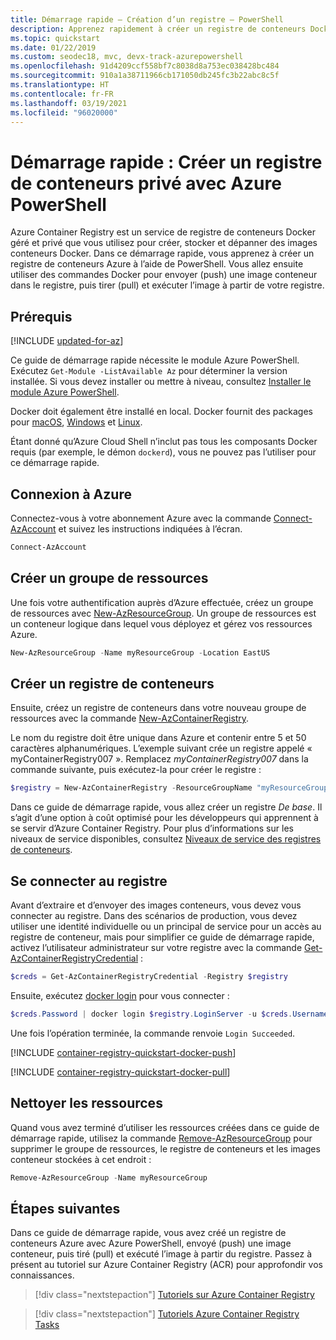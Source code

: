 ```yaml
---
title: Démarrage rapide – Création d’un registre – PowerShell
description: Apprenez rapidement à créer un registre de conteneurs Docker privé dans Azure Container Registry avec PowerShell.
ms.topic: quickstart
ms.date: 01/22/2019
ms.custom: seodec18, mvc, devx-track-azurepowershell
ms.openlocfilehash: 91d4209ccf558bf7c8038d8a753ec038428bc484
ms.sourcegitcommit: 910a1a38711966cb171050db245fc3b22abc8c5f
ms.translationtype: HT
ms.contentlocale: fr-FR
ms.lasthandoff: 03/19/2021
ms.locfileid: "96020000"
---
```

# <a name="quickstart-create-a-private-container-registry-using-azure-powershell"></a>Démarrage rapide : Créer un registre de conteneurs privé avec Azure PowerShell

Azure Container Registry est un service de registre de conteneurs Docker géré et privé que vous utilisez pour créer, stocker et dépanner des images conteneurs Docker. Dans ce démarrage rapide, vous apprenez à créer un registre de conteneurs Azure à l’aide de PowerShell. Vous allez ensuite utiliser des commandes Docker pour envoyer (push) une image conteneur dans le registre, puis tirer (pull) et exécuter l’image à partir de votre registre.

## <a name="prerequisites"></a>Prérequis

[!INCLUDE [updated-for-az](../../includes/updated-for-az.md)]

Ce guide de démarrage rapide nécessite le module Azure PowerShell. Exécutez `Get-Module -ListAvailable Az` pour déterminer la version installée. Si vous devez installer ou mettre à niveau, consultez [Installer le module Azure PowerShell](/powershell/azure/install-az-ps).

Docker doit également être installé en local. Docker fournit des packages pour [macOS][docker-mac], [Windows][docker-windows] et [Linux][docker-linux].

Étant donné qu’Azure Cloud Shell n’inclut pas tous les composants Docker requis (par exemple, le démon `dockerd`), vous ne pouvez pas l’utiliser pour ce démarrage rapide.

## <a name="sign-in-to-azure"></a>Connexion à Azure

Connectez-vous à votre abonnement Azure avec la commande [Connect-AzAccount][Connect-AzAccount] et suivez les instructions indiquées à l’écran.

```powershell
Connect-AzAccount
```

## <a name="create-resource-group"></a>Créer un groupe de ressources

Une fois votre authentification auprès d’Azure effectuée, créez un groupe de ressources avec [New-AzResourceGroup][New-AzResourceGroup]. Un groupe de ressources est un conteneur logique dans lequel vous déployez et gérez vos ressources Azure.

```powershell
New-AzResourceGroup -Name myResourceGroup -Location EastUS
```

## <a name="create-container-registry"></a>Créer un registre de conteneurs

Ensuite, créez un registre de conteneurs dans votre nouveau groupe de ressources avec la commande [New-AzContainerRegistry][New-AzContainerRegistry].

Le nom du registre doit être unique dans Azure et contenir entre 5 et 50 caractères alphanumériques. L’exemple suivant crée un registre appelé « myContainerRegistry007 ». Remplacez *myContainerRegistry007* dans la commande suivante, puis exécutez-la pour créer le registre :

```powershell
$registry = New-AzContainerRegistry -ResourceGroupName "myResourceGroup" -Name "myContainerRegistry007" -EnableAdminUser -Sku Basic
```

Dans ce guide de démarrage rapide, vous allez créer un registre *De base*. Il s’agit d’une option à coût optimisé pour les développeurs qui apprennent à se servir d’Azure Container Registry. Pour plus d’informations sur les niveaux de service disponibles, consultez [Niveaux de service des registres de conteneurs][container-registry-skus].

## <a name="log-in-to-registry"></a>Se connecter au registre

Avant d’extraire et d’envoyer des images conteneurs, vous devez vous connecter au registre. Dans des scénarios de production, vous devez utiliser une identité individuelle ou un principal de service pour un accès au registre de conteneur, mais pour simplifier ce guide de démarrage rapide, activez l’utilisateur administrateur sur votre registre avec la commande [Get-AzContainerRegistryCredential][Get-AzContainerRegistryCredential] :

```powershell
$creds = Get-AzContainerRegistryCredential -Registry $registry
```

Ensuite, exécutez [docker login][docker-login] pour vous connecter :

```powershell
$creds.Password | docker login $registry.LoginServer -u $creds.Username --password-stdin
```

Une fois l’opération terminée, la commande renvoie `Login Succeeded`.

[!INCLUDE [container-registry-quickstart-docker-push](../../includes/container-registry-quickstart-docker-push.md)]

[!INCLUDE [container-registry-quickstart-docker-pull](../../includes/container-registry-quickstart-docker-pull.md)]

## <a name="clean-up-resources"></a>Nettoyer les ressources

Quand vous avez terminé d’utiliser les ressources créées dans ce guide de démarrage rapide, utilisez la commande [Remove-AzResourceGroup][Remove-AzResourceGroup] pour supprimer le groupe de ressources, le registre de conteneurs et les images conteneur stockées à cet endroit :

```powershell
Remove-AzResourceGroup -Name myResourceGroup
```

## <a name="next-steps"></a>Étapes suivantes

Dans ce guide de démarrage rapide, vous avez créé un registre de conteneurs Azure avec Azure PowerShell, envoyé (push) une image conteneur, puis tiré (pull) et exécuté l’image à partir du registre. Passez à présent au tutoriel sur Azure Container Registry (ACR) pour approfondir vos connaissances.

> [!div class="nextstepaction"]
> [Tutoriels sur Azure Container Registry][container-registry-tutorial-prepare-registry]

> [!div class="nextstepaction"]
> [Tutoriels Azure Container Registry Tasks][container-registry-tutorial-quick-task]

<!-- LINKS - external -->
[docker-linux]: https://docs.docker.com/engine/installation/#supported-platforms
[docker-login]: https://docs.docker.com/engine/reference/commandline/login/
[docker-mac]: https://docs.docker.com/docker-for-mac/
[docker-push]: https://docs.docker.com/engine/reference/commandline/push/
[docker-tag]: https://docs.docker.com/engine/reference/commandline/tag/
[docker-windows]: https://docs.docker.com/docker-for-windows/

<!-- Links - internal -->
[Connect-AzAccount]: /powershell/module/az.accounts/connect-azaccount
[Get-AzContainerRegistryCredential]: /powershell/module/az.containerregistry/get-azcontainerregistrycredential
[Get-Module]: /powershell/module/microsoft.powershell.core/get-module
[New-AzContainerRegistry]: /powershell/module/az.containerregistry/New-AzContainerRegistry
[New-AzResourceGroup]: /powershell/module/az.resources/new-azresourcegroup
[Remove-AzResourceGroup]: /powershell/module/az.resources/remove-azresourcegroup
[container-registry-tutorial-quick-task]: container-registry-tutorial-quick-task.md
[container-registry-skus]: container-registry-skus.md
[container-registry-tutorial-prepare-registry]: container-registry-tutorial-prepare-registry.md
